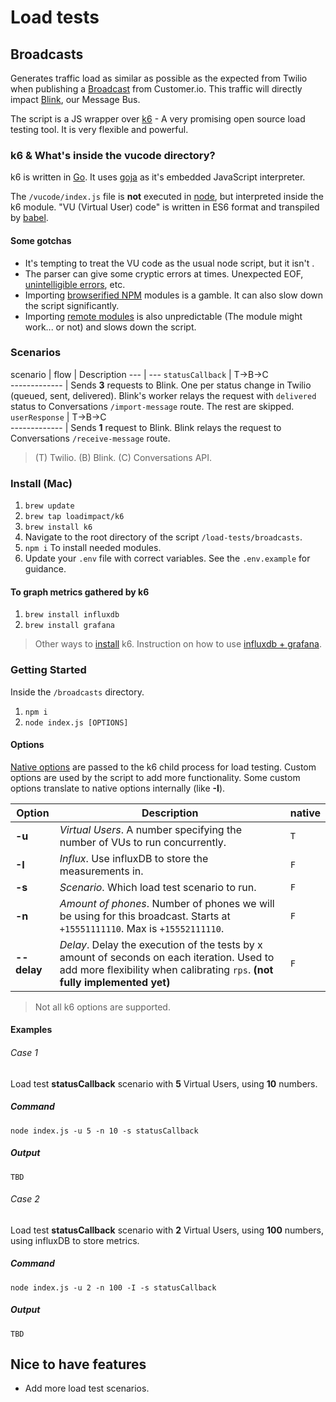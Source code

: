 # Load tests

## Broadcasts

Generates traffic load as similar as possible as the expected from Twilio when publishing a [Broadcast](https://github.com/DoSomething/gambit-conversations/wiki/Broadcasts) from Customer.io. This traffic will directly impact [Blink](https://github.com/DoSomething/blink), our Message Bus.

The script is a JS wrapper over [k6](https://k6.io/) - A very promising open source load testing tool. It is very flexible and powerful.

### k6 & What's inside the vucode directory?

k6 is written in [Go](https://golang.org/). It uses [goja](https://github.com/dop251/goja) as it's embedded JavaScript interpreter.

The `/vucode/index.js` file is **not** executed in [node](https://nodejs.org/en/), but interpreted inside the k6 module. "VU (Virtual User) code" is written in ES6 format and transpiled by [babel](https://babeljs.io/).

#### Some gotchas

- It's tempting to treat the VU code as the usual node script, but it isn't .
- The parser can give some cryptic errors at times. Unexpected EOF, [unintelligible errors](https://github.com/loadimpact/k6/issues/284), etc.
- Importing [browserified NPM](https://k6.readme.io/docs/modules#section-npm-modules) modules is a gamble. It can also slow down the script significantly.
- Importing [remote modules](https://docs.k6.io/v1.0/docs/modules#section-remote-modules) is also unpredictable (The module might work... or not) and slows down the script.

### Scenarios

scenario | flow | Description
--- | ---
`statusCallback` | T->B->C<br>------------- | Sends **3** requests to Blink. One per status change in Twilio (queued, sent, delivered). Blink's worker relays the request with `delivered` status to Conversations `/import-message` route. The rest are skipped.
`userResponse` | T->B->C<br>------------- | Sends **1** request to Blink. Blink relays the request to Conversations `/receive-message` route.

>  (T) Twilio. (B) Blink. (C) Conversations API.


### Install (Mac)

1. `brew update`
2. `brew tap loadimpact/k6`
3. `brew install k6`
4. Navigate to the root directory of the script `/load-tests/broadcasts`.
5. `npm i` To install needed modules.
6. Update your `.env` file with correct variables. See the `.env.example` for guidance.

#### To graph metrics gathered by k6

1. `brew install influxdb`
2. `brew install grafana`

> Other ways to [install](https://docs.k6.io/docs/installation) k6.
> Instruction on how to use [influxdb + grafana](https://k6.readme.io/docs/influxdb-grafana).

### Getting Started
Inside the  `/broadcasts` directory.

1. `npm i`
2. `node index.js [OPTIONS]`

#### Options

[Native options](https://k6.readme.io/docs/options) are passed to the k6 child process for load testing. Custom options are used by the script to add more functionality. Some custom options translate to native options internally (like **-I**).

Option | Description | native
--- | --- | --
**-u** | *Virtual Users*. A number specifying the number of VUs to run concurrently. | `T`
**-I** | *Influx*. Use influxDB to store the measurements in. | `F`
**-s** | *Scenario*. Which load test scenario to run. | `F`
**-n** | *Amount of phones*. Number of phones we will be using for this broadcast. Starts at `+15551111110`. Max is `+15552111110`. | `F`
**--delay** | *Delay*. Delay the execution of the tests by x amount of seconds on each iteration. Used to add more flexibility when calibrating `rps`. **(not fully implemented yet)** | `F`

> Not all k6 options are supported.

#### Examples

###### Case 1
Load test **statusCallback** scenario with **5** Virtual Users, using **10** numbers.
##### Command
`node index.js -u 5 -n 10 -s statusCallback`

##### Output
```
TBD
```
###### Case 2
Load test **statusCallback** scenario with **2** Virtual Users, using **100** numbers, using influxDB to store metrics.
##### Command
`node index.js -u 2 -n 100 -I -s statusCallback`

##### Output

```
TBD
```

## Nice to have features

- Add more load test scenarios.
